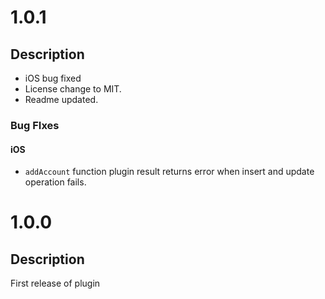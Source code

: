 # 1.0.1
## Description
- iOS bug fixed 
- License change to MIT.
- Readme updated.

### Bug FIxes
#### iOS
- `addAccount` function plugin result returns error when insert and update operation fails.   

# 1.0.0
## Description
First release of plugin